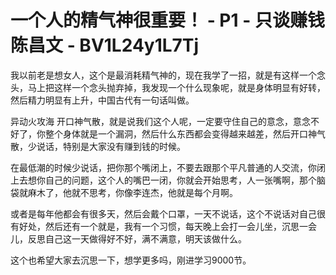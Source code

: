 # 一个人的精气神很重要！ - P1 - 只谈赚钱陈昌文 - BV1L24y1L7Tj

我以前老是想女人，这个是最消耗精气神的，现在我学了一招，就是有这样一个念头，马上把这样一个念头抛弃掉，我发现一个什么现象呢，就是身体明显有好转，然后精力明显有上升，中国古代有一句话叫做。

异动火攻海 开口神气散，就是说我们这个人呢，一定要守住自己的意念，意念不好了，你整个身体就是一个漏洞，然后什么东西都会变得越来越差，然后开口神气散，少说话，特别是大家没有赚到钱的时候。

在最低潮的时候少说话，把你那个嘴闭上，不要去跟那个平凡普通的人交流，你闭上去想你自己的问题，这个人的嘴巴一闭，你就会开始思考，人一张嘴啊，那个脑袋就麻木了，他就不思考，你像李连杰，他就是每个月啊。

或者是每年他都会有很多天，然后会戴个口罩，一天不说话，这个不说话对自己很有好处，然后还有一个就是，我有一个习惯，每天晚上会打一会儿坐，沉思一会儿，反思自己这一天做得好不好，满不满意，明天该做什么。

这个也希望大家去沉思一下，想学更多吗，刚进学习9000节。